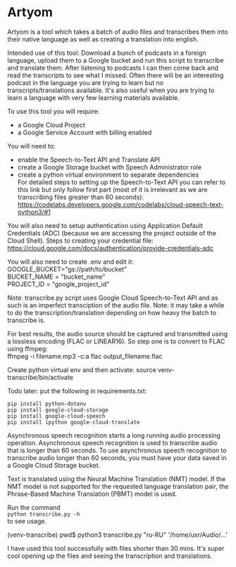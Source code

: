 # Artyom
Artyom is a tool which takes a batch of audio files and transcribes them into their native language as well as creating a translation into english. 

Intended use of this tool: Download a bunch of podcasts in a foreign language, upload them to a Google bucket and run this script to transcribe and translate them. 
After listening to podcasts I can then come back and read the transcripts to see what I missed. Often there will be an interesting podcast in the language you are trying to learn but no transcripts/translations available. It's also useful when you are trying to learn a language with very few learning materials available. 

To use this tool you will require:
- a Google Cloud Project
- a Google Service Account with billing enabled

You will need to:
- enable the Speech-to-Text API and Translate API
- create a Google Storage bucket with Speech Administrator role
- create a python virtual environment to separate dependencies   
For detailed steps to setting up the Speech-to-Text API you can refer to this link but only follow first part (most of it is irrelevant as we are transcribing files greater than 60 seconds):
https://codelabs.developers.google.com/codelabs/cloud-speech-text-python3/#1

You will also need to setup authentication using Application Default Credentials (ADC) (because we are accessing the project outside of the Cloud Shell). 
Steps to creating your credential file:
https://cloud.google.com/docs/authentication/provide-credentials-adc

You will also need to create .env and edit it:  
GOOGLE_BUCKET="gs://path/to/bucket"  
BUCKET_NAME = "bucket_name"    
PROJECT_ID = "google_project_id"


Note: transcribe.py script uses Google Cloud Speech-to-Text API and as such is an imperfect transciption of the audio file. 
Note: it may take a while to do the transcription/translation depending on how heavy the batch to transcribe is.

For best results, the audio source should be captured and transmitted using a lossless encoding (FLAC or LINEAR16).
So step one is to convert to FLAC using ffmpeg:   
ffmpeg -i filename.mp3 -c:a flac output_filename.flac

Create python virtual env and then activate:
source venv-transcribe/bin/activate

Todo later: put the following in requirements.txt:

`pip install python-dotenv`  
`pip install google-cloud-storage`   
`pip install google-cloud-speech`  
`pip install ipython google-cloud-translate`  

Asynchronous speech recognition starts a long running audio processing operation. Asynchronous speech recognition is used to transcribe audio that is longer than 60 seconds.
To use asynchronous speech recognition to transcribe audio longer than 60 seconds, you must have your data saved in a Google Cloud Storage bucket.

 Text is translated using the Neural Machine Translation (NMT) model. If the NMT model is not supported for the requested language translation pair, the Phrase-Based Machine Translation (PBMT) model is used.


Run the command   
`python transcribe.py -h`  
to see usage.

(venv-transcribe) pwd$ python3 transcribe.py "ru-RU" '/home/usr/Audio/...'

I have used this tool successfully with files shorter than 30 mins. It's super cool opening up the files and seeing the transcription and translations.
